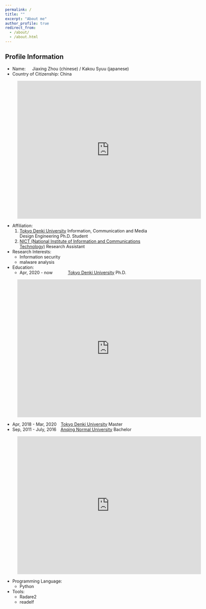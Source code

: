 ```yaml
---
permalink: /
title: ""
excerpt: "About me"
author_profile: true
redirect_from: 
  - /about/
  - /about.html
---
```



## Profile Information
- Name: &emsp; Jiaxing Zhou (chinese) / Kakou Syuu (japanese)
- Country of Citizenship: China

<figure>
  <iframe src="https://www.google.com/maps/embed?pb=!1m18!1m12!1m3!1d9644357.425605027!2d105.05119858175443!3d33.95061342034802!2m3!1f0!2f0!3f0!3m2!1i1024!2i768!4f13.1!3m3!1m2!1s0x31508e64e5c642c1%3A0x951daa7c349f366f!2z5Lit6I-v5Lq65rCR5YWx5ZKM5Zu9!5e0!3m2!1sja!2sjp!4v1613562606646!5m2!1sja!2sjp" width="600" height="450" frameborder="0" style="border:0;" allowfullscreen="" aria-hidden="false" tabindex="0"></iframe>
</figure>

- Affiliation: 
  1. [Tokyo Denki University](https://www.dendai.ac.jp/en/) Information, Communication and Media Design Engineering Ph.D. Student
  2. [NICT (National Institute of Information and Communications Technology)](https://www.nict.go.jp/en/index.html) Research Assistant
- Research Interests:
  - Information security
  - malware analysis
- Education:
  - Apr, 2020 - now &emsp;&emsp;&emsp;  [Tokyo Denki University](https://www.dendai.ac.jp/en/) Ph.D. 
 
 <figure>
  <iframe src="https://www.google.com/maps/embed?pb=!1m18!1m12!1m3!1d3238.108513344914!2d139.80393941555224!3d35.748137533906494!2m3!1f0!2f0!3f0!3m2!1i1024!2i768!4f13.1!3m3!1m2!1s0x60188e5211a864ef%3A0x26a050d2e5ee79fc!2z5p2x5Lqs6Zu75qmf5aSn5a2m!5e0!3m2!1sja!2sjp!4v1613563156823!5m2!1sja!2sjp" width="600" height="450" frameborder="0" style="border:0;" allowfullscreen="" aria-hidden="false" tabindex="0"></iframe>
 </figure>
 
  - Apr, 2018 - Mar, 2020&emsp;[Tokyo Denki University](https://www.dendai.ac.jp/en/) Master
  - Sep, 2011 - July, 2016&emsp;[Anqing Normal University](https://www.aqnu.edu.cn/) Bachelor
  
 <figure>
  <iframe src="https://www.google.com/maps/embed?pb=!1m18!1m12!1m3!1d3437.240826838022!2d117.0458533154588!3d30.514228603180864!2m3!1f0!2f0!3f0!3m2!1i1024!2i768!4f13.1!3m3!1m2!1s0x34338c44cf19ac2b%3A0xbd7bc36f968762c!2z5a6J5oW25bir56-E5aSn5a2m!5e0!3m2!1sja!2sjp!4v1613563268539!5m2!1sja!2sjp" width="600" height="450" frameborder="0" style="border:0;" allowfullscreen="" aria-hidden="false" tabindex="0"></iframe>
 </figure>
 
- Programming Language:
  - Python
- Tools:
  - Radare2
  - readelf
